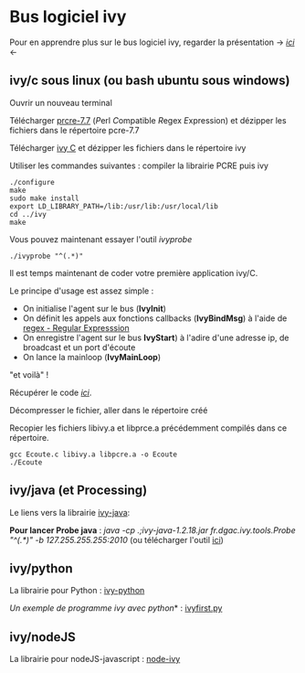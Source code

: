# Bus logiciel ivy

Pour en apprendre plus sur le bus logiciel ivy, regarder la présentation -> [*ici*](https://github.com/truillet/upssitech/blob/master/SRI/3A/ID/Cours/C_ivy_2.3.pdf) <- 

## ivy/c sous linux (ou bash ubuntu sous windows)
Ouvrir un nouveau terminal

Télécharger [prcre-7.7](https://github.com/truillet/ivy/blob/master/lib/pcre-7.7.zip) (*P*erl *C*ompatible *R*egex *E*xpression) et dézipper les fichiers dans le répertoire pcre-7.7

Télécharger [ivy C](https://github.com/truillet/ivy/blob/master/lib/ivy.zip) et dézipper les fichiers dans le répertoire ivy

Utiliser les commandes suivantes : compiler la librairie PCRE puis ivy
```cd prce-7.7
./configure
make
sudo make install
export LD_LIBRARY_PATH=/lib:/usr/lib:/usr/local/lib
cd ../ivy
make
```
Vous pouvez maintenant essayer l'outil *ivyprobe*

```
./ivyprobe "^(.*)"
```

Il est temps maintenant de coder votre première application ivy/C. 

Le principe d'usage est assez simple : 
* On initialise l'agent sur le bus (**IvyInit**)
* On définit les appels aux fonctions callbacks (**IvyBindMsg**) à l'aide de [regex - Regular Expresssion](https://regexr.com) 
* On enregistre l'agent sur le bus **IvyStart**) à l'adire d'une adresse ip, de broadcast et un port d'écoute
* On lance la mainloop (**IvyMainLoop**)

"et voilà" ! 

Récupérer le code [*ici*](https://github.com/truillet/ivy/blob/master/code/example_c.zip).

Décompresser le fichier, aller dans le répertoire créé

Recopier les fichiers libivy.a et libprce.a précédemment compilés dans ce répertoire.


````
gcc Ecoute.c libivy.a libpcre.a -o Ecoute
./Ecoute
````

## ivy/java (et Processing)
Le liens vers la librairie [ivy-java](https://github.com/truillet/upssitech/blob/master/SRI/3A/IHM/TP/ivy-java-1.2.18.jar):

**Pour lancer Probe java** : _java -cp .;ivy-java-1.2.18.jar fr.dgac.ivy.tools.Probe "^(.*)" -b 127.255.255.255:2010_ (ou télécharger l'outil [ici](https://github.com/truillet/upssitech/blob/master/SRI/3A/IHM/TP/Code/Probe.zip)) 


## ivy/python
La librairie pour Python : [ivy-python](https://pypi.org/project/ivy-python)
  
*Un exemple de programme ivy avec python** : [ivyfirst.py](https://github.com/truillet/upssitech/blob/master/SRI/3A/ID/TP/Code/ivyfirst.py)

## ivy/nodeJS
La librairie pour nodeJS-javascript : [node-ivy](https://github.com/nilpotence/node-ivy)
